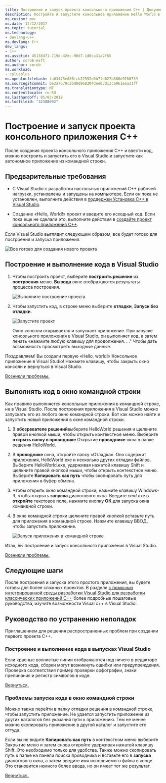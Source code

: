 ```yaml
---
title: Построение и запуск проекта консольного приложения C++ | Документы Microsoft
description: Постройте и запустите консольное приложение Hello World в Visual C++
ms.custom: mvc
ms.date: 12/12/2017
ms.topic: tutorial
ms.technology:
- devlang-C++
ms.devlang: C++
dev_langs:
- C++
ms.assetid: 45138d71-719d-42dc-90d7-1d0ca31a2f55
author: corob-msft
ms.author: corob
ms.workload:
- cplusplus
ms.openlocfilehash: fa63175e086fcb22552d0b7fd027b380d9766739
ms.sourcegitcommit: be2a7679c2bd80968204dee03d13ca961eaa31ff
ms.translationtype: MT
ms.contentlocale: ru-RU
ms.lasthandoff: 05/03/2018
ms.locfileid: "32388092"
---
```

# <a name="build-and-run-a-c-console-app-project"></a>Построение и запуск проекта консольного приложения C++

После создания проекта консольного приложения C++ и ввести код, можно построить и запустить его в Visual Studio и запустите как автономное приложение из командной строки.

## <a name="prerequisites"></a>Предварительные требования

- С Visual Studio с разработки настольных приложений C++ рабочей нагрузки, установлены и запущены на компьютере. Если он пока не установлен, выполните действия в [поддержки Установка C++ в Visual Studio](../build/vscpp-step-0-installation.md).

- Создание «Hello, World!» проект и введите его исходный код. Если пока еще не сделали это, выполните действия в [создайте проект консольного приложения C++](../build/vscpp-step-1-create.md).

Если Visual Studio выглядит следующим образом, все будет готово для построения и запуска приложения:

   ![Все готово для создания нового проекта](../build/media/vscpp-ready-to-build.png "все готово для создания нового проекта")

## <a name="build-and-run-your-code-in-visual-studio"></a>Построение и выполнение кода в Visual Studio

1. Чтобы построить проект, выберите **построить решение** из **построения** меню. **Вывода** окне отображаются результаты процесса построения.

   ![Выполните построение проекта](../build/media/vscpp-build-solution.gif "выполните построение проекта")

1. Чтобы запустить код, в строке меню выберите **отладки**, **Запуск без отладки**.

   ![Запустите проект](../build/media/vscpp-start-without-debugging.gif "запуска проекта")

    Окно консоли открывается и запускает приложение. При запуске консольного приложения в Visual Studio, он выполняет код, а затем печать «нажмите любую клавишу для продолжения. . ." Чтобы дать возможность просмотреть выходные данные.

Поздравляем! Вы создали первую «Hello, world!» Консольное приложение в Visual Studio! Нажмите клавишу, чтобы закрыть окно консоли и вернуться в Visual Studio.

[Возникли проблемы.](#build-and-run-your-code-in-visual-studio-issues)

## <a name="run-your-code-in-a-command-window"></a>Выполнять код в окно командной строки

Как правило выполняется консольные приложения в командной строке, не в Visual Studio. После построения приложения в Visual Studio можно запускать его из любого окно командной строки. Вот как можно найти и запустить новый приложения в окне командной строки.

1. В **обозревателе решений**выберите HelloWorld решения и щелкните правой кнопкой мыши, чтобы открыть контекстное меню. Выберите **открыть папку в проводнике** Открытие **проводнике** окна в папке решения HelloWorld.

1. В **проводнике** окна, откройте папку «Отладка». Оно содержит приложения, HelloWorld.exe и несколько других отладки файлов. Выберите HelloWorld.exe, удерживая нажатой клавишу Shift и щелкните правой кнопкой мыши, чтобы открыть контекстное меню. Выберите **Копировать как путь** чтобы скопировать путь для приложения в буфер обмена.

1. Чтобы открыть окно командной строки, нажмите клавишу Windows-R, чтобы открыть **запуска** диалогового окна. Введите *cmd.exe* в **откройте** текстовое поле, нажмите кнопку **ОК** для запуска окна командной строки.

1. В окне командной строки щелкните правой кнопкой вставьте путь для приложения в командной строке. Нажмите клавишу ВВОД, чтобы запустить приложение.

   ![Запуск приложения в командной строке](../build/media/vscpp-run-in-cmd.gif "запустить приложение в командной строке")

Итак, вы построение и запуск консольного приложения в Visual Studio.

[Возникли проблемы.](#run-your-code-in-a-command-window-issues)

## <a name="next-steps"></a>Следующие шаги

После построения и запуска этого простого приложения, вы будете готовы для более сложных проектов. В разделе [с помощью интегрированной среды разработки Visual Studio для разработки классических приложений C++](../ide/using-the-visual-studio-ide-for-cpp-desktop-development.md) более подробные пошаговые руководства, изучите возможности Visual c++ в Visual Studio.

## <a name="troubleshooting-guide"></a>Руководство по устранению неполадок

Приглашением для решения распространенных проблем при создании первого проекта C++.

### <a name="build-and-run-your-code-in-visual-studio-issues"></a>Построение и выполнение кода в выпусках Visual Studio

Если красные волнистые линии отображаются под ничего в редакторе исходного кода, сборки могут возникнуть ошибки или предупреждения. Проверка соответствия пример проверки орфографии, знаки препинания и регистр символов в коде.

[Вернуться.](#build-and-run-your-code-in-visual-studio)

### <a name="run-your-code-in-a-command-window-issues"></a>Проблемы запуска кода в окно командной строки

Можно также перейти в папку отладки решения в командной строке, чтобы запустить приложение. Не удается запустить приложение из других каталогов без указания пути к приложению. Тем не менее можно скопировать приложение в другой каталог и запустите его оттуда.

Если вы не видите **Копировать как путь** в контекстном меню выберите Закрытие меню и затем снова откройте удерживая нажатой клавишу Shift. Это необходимо только для удобства. Также можно скопировать путь к папке на панели поиска проводника и вставьте его в **запуска** диалогового окна, а затем введите имя исполняемого файла в конце. Это становится немного более ввода, но он имеет тот же результат.

[Вернуться.](#run-your-code-in-a-command-window)


<iframe src="" height="0" width="0" frameborder="0" name="frameTarget" />
